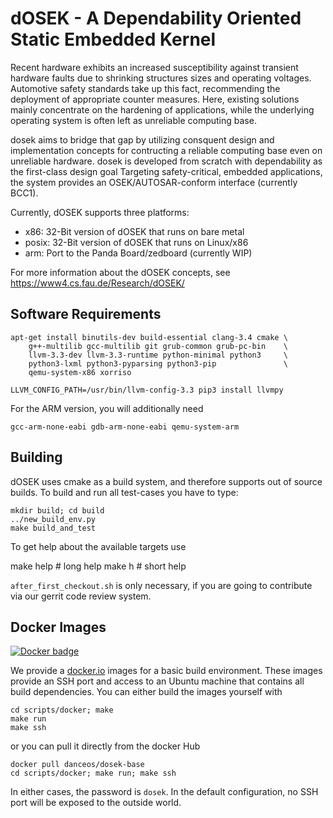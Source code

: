 dOSEK - A Dependability Oriented Static Embedded Kernel
=======================================================

Recent hardware exhibits an increased susceptibility against transient
hardware faults due to shrinking structures sizes and operating
voltages. Automotive safety standards take up this fact, recommending
the deployment of appropriate counter measures. Here, existing
solutions mainly concentrate on the hardening of applications, while
the underlying operating system is often left as unreliable computing
base.

dosek aims to bridge that gap by utilizing consquent design and
implementation concepts for contructing a reliable computing base even
on unreliable hardware. dosek is developed from scratch with
dependability as the first-class design goal Targeting
safety-critical, embedded applications, the system provides an
OSEK/AUTOSAR-conform interface (currently BCC1).

Currently, dOSEK supports three platforms:

- x86: 32-Bit version of dOSEK that runs on bare metal
- posix: 32-Bit version of dOSEK that runs on Linux/x86
- arm: Port to the Panda Board/zedboard (currently WIP)

For more information about the dOSEK concepts, see
    https://www4.cs.fau.de/Research/dOSEK/

Software Requirements
---------------------

    apt-get install binutils-dev build-essential clang-3.4 cmake \
        g++-multilib gcc-multilib git grub-common grub-pc-bin    \
        llvm-3.3-dev llvm-3.3-runtime python-minimal python3     \
        python3-lxml python3-pyparsing python3-pip               \
        qemu-system-x86 xorriso

    LLVM_CONFIG_PATH=/usr/bin/llvm-config-3.3 pip3 install llvmpy

For the ARM version, you will  additionally need

    gcc-arm-none-eabi gdb-arm-none-eabi qemu-system-arm

Building
--------

dOSEK uses cmake as a build system, and therefore supports out of
source builds. To build and run all test-cases you have to type:

    mkdir build; cd build
    ../new_build_env.py
    make build_and_test

To get help about the available targets use

   make help  # long help
   make h     # short help

`after_first_checkout.sh` is only necessary, if you are going to
contribute via our gerrit code review system.

Docker Images
-------------

[![Docker badge](http://docker0.serv.pw:8080/danceos/dosek-base)](https://registry.hub.docker.com/u/danceos/dosek-base/)


We provide a [docker.io](http://www.docker.com) images for a basic
build environment. These images provide an SSH port and access to an
Ubuntu machine that contains all build dependencies. You can either
build the images yourself with

    cd scripts/docker; make
    make run
    make ssh

or you can pull it directly from the docker Hub

    docker pull danceos/dosek-base
    cd scripts/docker; make run; make ssh

In either cases, the password is `dosek`. In the default
configuration, no SSH port will be exposed to the outside world.
